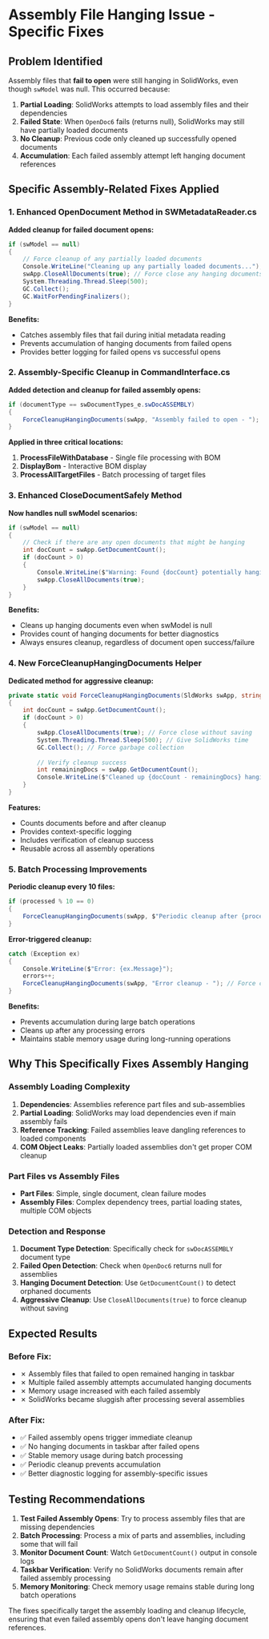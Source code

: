 # Assembly File Hanging Issue - Specific Fixes

## Problem Identified
Assembly files that **fail to open** were still hanging in SolidWorks, even though `swModel` was null. This occurred because:

1. **Partial Loading**: SolidWorks attempts to load assembly files and their dependencies
2. **Failed State**: When `OpenDoc6` fails (returns null), SolidWorks may still have partially loaded documents
3. **No Cleanup**: Previous code only cleaned up successfully opened documents
4. **Accumulation**: Each failed assembly attempt left hanging document references

## Specific Assembly-Related Fixes Applied

### 1. Enhanced OpenDocument Method in SWMetadataReader.cs

**Added cleanup for failed document opens:**
```csharp
if (swModel == null)
{
    // Force cleanup of any partially loaded documents
    Console.WriteLine("Cleaning up any partially loaded documents...");
    swApp.CloseAllDocuments(true); // Force close any hanging documents
    System.Threading.Thread.Sleep(500);
    GC.Collect();
    GC.WaitForPendingFinalizers();
}
```

**Benefits:**
- Catches assembly files that fail during initial metadata reading
- Prevents accumulation of hanging documents from failed opens
- Provides better logging for failed opens vs successful opens

### 2. Assembly-Specific Cleanup in CommandInterface.cs

**Added detection and cleanup for failed assembly opens:**
```csharp
if (documentType == swDocumentTypes_e.swDocASSEMBLY)
{
    ForceCleanupHangingDocuments(swApp, "Assembly failed to open - ");
}
```

**Applied in three critical locations:**
1. **ProcessFileWithDatabase** - Single file processing with BOM
2. **DisplayBom** - Interactive BOM display
3. **ProcessAllTargetFiles** - Batch processing of target files

### 3. Enhanced CloseDocumentSafely Method

**Now handles null swModel scenarios:**
```csharp
if (swModel == null) 
{
    // Check if there are any open documents that might be hanging
    int docCount = swApp.GetDocumentCount();
    if (docCount > 0)
    {
        Console.WriteLine($"Warning: Found {docCount} potentially hanging documents, cleaning up...");
        swApp.CloseAllDocuments(true);
    }
}
```

**Benefits:**
- Cleans up hanging documents even when swModel is null
- Provides count of hanging documents for better diagnostics
- Always ensures cleanup, regardless of document open success/failure

### 4. New ForceCleanupHangingDocuments Helper

**Dedicated method for aggressive cleanup:**
```csharp
private static void ForceCleanupHangingDocuments(SldWorks swApp, string context = "")
{
    int docCount = swApp.GetDocumentCount();
    if (docCount > 0)
    {
        swApp.CloseAllDocuments(true); // Force close without saving
        System.Threading.Thread.Sleep(500); // Give SolidWorks time
        GC.Collect(); // Force garbage collection
        
        // Verify cleanup success
        int remainingDocs = swApp.GetDocumentCount();
        Console.WriteLine($"Cleaned up {docCount - remainingDocs} hanging documents");
    }
}
```

**Features:**
- Counts documents before and after cleanup
- Provides context-specific logging
- Includes verification of cleanup success
- Reusable across all assembly operations

### 5. Batch Processing Improvements

**Periodic cleanup every 10 files:**
```csharp
if (processed % 10 == 0)
{
    ForceCleanupHangingDocuments(swApp, $"Periodic cleanup after {processed} files - ");
}
```

**Error-triggered cleanup:**
```csharp
catch (Exception ex)
{
    Console.WriteLine($"Error: {ex.Message}");
    errors++;
    ForceCleanupHangingDocuments(swApp, "Error cleanup - "); // Force cleanup after errors
}
```

**Benefits:**
- Prevents accumulation during large batch operations
- Cleans up after any processing errors
- Maintains stable memory usage during long-running operations

## Why This Specifically Fixes Assembly Hanging

### Assembly Loading Complexity
1. **Dependencies**: Assemblies reference part files and sub-assemblies
2. **Partial Loading**: SolidWorks may load dependencies even if main assembly fails
3. **Reference Tracking**: Failed assemblies leave dangling references to loaded components
4. **COM Object Leaks**: Partially loaded assemblies don't get proper COM cleanup

### Part Files vs Assembly Files
- **Part Files**: Simple, single document, clean failure modes
- **Assembly Files**: Complex dependency trees, partial loading states, multiple COM objects

### Detection and Response
1. **Document Type Detection**: Specifically check for `swDocASSEMBLY` document type
2. **Failed Open Detection**: Check when `OpenDoc6` returns null for assemblies
3. **Hanging Document Detection**: Use `GetDocumentCount()` to detect orphaned documents
4. **Aggressive Cleanup**: Use `CloseAllDocuments(true)` to force cleanup without saving

## Expected Results

### Before Fix:
- ✗ Assembly files that failed to open remained hanging in taskbar
- ✗ Multiple failed assembly attempts accumulated hanging documents
- ✗ Memory usage increased with each failed assembly
- ✗ SolidWorks became sluggish after processing several assemblies

### After Fix:
- ✅ Failed assembly opens trigger immediate cleanup
- ✅ No hanging documents in taskbar after failed opens
- ✅ Stable memory usage during batch processing
- ✅ Periodic cleanup prevents accumulation
- ✅ Better diagnostic logging for assembly-specific issues

## Testing Recommendations

1. **Test Failed Assembly Opens**: Try to process assembly files that are missing dependencies
2. **Batch Processing**: Process a mix of parts and assemblies, including some that will fail
3. **Monitor Document Count**: Watch `GetDocumentCount()` output in console logs
4. **Taskbar Verification**: Verify no SolidWorks documents remain after failed assembly processing
5. **Memory Monitoring**: Check memory usage remains stable during long batch operations

The fixes specifically target the assembly loading and cleanup lifecycle, ensuring that even failed assembly opens don't leave hanging document references.